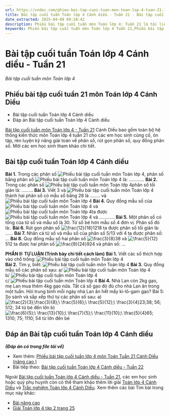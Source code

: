 ```yaml
---
url: https://vndoc.com/phieu-bai-tap-cuoi-tuan-mon-toan-lop-4-tuan-21-191200
title: Bài tập cuối tuần Toán lớp 4 Cánh diều - Tuần 21 - Bài tập cuối tuần môn Toán lớp 4 - VnDoc.com
date_extracted: 2025-04-09 09:28:42
description: Phiếu bài tập cuối tuần môn Toán lớp 4: Tuần 21 là tài liệu cho các em học sinh tham khảo rèn luyện kỹ năng giải Toán lớp 4 Chương 4 Phân số.
keywords: Phiếu bài tập cuối tuần môn Toán lớp 4 Tuần 21,Phiếu bài tập cuối tuần môn Toán lớp 4,Bài tập cuối tuần môn Toán lớp 4,giải Toán lớp 4,giải bài tập toán 4,toán lớp 4,bài tập toán lớp 4,bài tập toán lớp 4 chương 4
---
```


# Bài tập cuối tuần Toán lớp 4 Cánh diều - Tuần 21
 _Bài tập cuối tuần môn Toán lớp 4_
## Phiếu bài tập cuối tuần 21 môn Toán lớp 4 Cánh Diều
  * Bài tập cuối tuần Toán lớp 4 Cánh diều
  * Đáp án Bài tập cuối tuần Toán lớp 4 Cánh diều

[Bài tập cuối tuần môn Toán lớp 4 - Tuần 21](<https://vndoc.com/phieu-bai-tap-cuoi-tuan-mon-toan-lop-4-tuan-21-191200>) Cánh Diều bao gồm toàn bộ hệ thống kiến thức môn Toán lớp 4 tuần 21 cho các em học sinh củng cố, ôn tập, rèn luyện kỹ năng giải toán về phân số, rút gọn phân số, quy đồng phân số. Mời các em học sinh tham khảo chi tiết.
## **Bài tập cuối tuần Toán lớp 4 Cánh diều**
**Bài 1.**
Trong các phân số ![Phiếu bài tập cuối tuần môn Toán lớp 4](https://i.vdoc.vn/data/image/2019/12/31/phieu-bai-tap-cuoi-tuan-mon-toan-lop-4-tuan-21-a.jpg), phân số bằng phân số ![Phiếu bài tập cuối tuần môn Toán lớp 4](https://i.vdoc.vn/data/image/2019/12/31/phieu-bai-tap-cuoi-tuan-mon-toan-lop-4-tuan-21-b.jpg) là: …………
**Bài 2.**
Trong các phân số ![Phiếu bài tập cuối tuần môn Toán lớp 4](https://i.vdoc.vn/data/image/2019/12/31/phieu-bai-tap-cuoi-tuan-mon-toan-lop-4-tuan-21-c.jpg)phân số tối giản là: ………
**Bài 3.**
Viết 3 và ![Phiếu bài tập cuối tuần môn Toán lớp 4](https://i.vdoc.vn/data/image/2019/12/31/phieu-bai-tap-cuoi-tuan-mon-toan-lop-4-tuan-21-d.jpg)thành hai phân số có mẫu số bằng 28 là …….. và ![Phiếu bài tập cuối tuần môn Toán lớp 4](https://i.vdoc.vn/data/image/2019/12/31/phieu-bai-tap-cuoi-tuan-mon-toan-lop-4-tuan-21-e.jpg)
**Bài 4.**
Quy đồng mẫu số của![Phiếu bài tập cuối tuần môn Toán lớp 4](https://i.vdoc.vn/data/image/2019/12/31/phieu-bai-tap-cuoi-tuan-mon-toan-lop-4-tuan-21-f.jpg) và ![Phiếu bài tập cuối tuần môn Toán lớp 4](https://i.vdoc.vn/data/image/2019/12/31/phieu-bai-tap-cuoi-tuan-mon-toan-lop-4-tuan-21-g.jpg)ta được ![Phiếu bài tập cuối tuần môn Toán lớp 4](https://i.vdoc.vn/data/image/2019/12/31/phieu-bai-tap-cuoi-tuan-mon-toan-lop-4-tuan-21-f.jpg) và …………
**Bài 5.**
Một phân số có tổng của tử số và mẫu số là 30. Tử số bé hơn mẫu số 4 đơn vị. Phân số đó là:.
**Bài 6.**
Rút gọn phân số ![\\frac{12}{18}](https://i.vdoc.vn/data/image/blank.png)1218 ta được phân số tối giản là: …...
**Bài 7.**
Nhân cả tử số và mẫu số của phân số 5/13 với 4 ta được phân số: ...
**Bài 8.**
Quy đồng mẫu số hai phân số ![\\frac{3}{8}](https://i.vdoc.vn/data/image/blank.png)38 và ![\\frac{5}{12}](https://i.vdoc.vn/data/image/blank.png)512 ta được hai phân số ![\\frac{9}{24}](https://i.vdoc.vn/data/image/blank.png)924 và phân số: …
  
**PHẦN II: TỰ LUẬN \(Trình bày chi tiết cách làm\)**
**Bài 1.** Viết các số thích hợp vào chỗ trống:
![Phiếu bài tập cuối tuần môn Toán lớp 4](https://i.vdoc.vn/data/image/2019/12/31/phieu-bai-tap-cuoi-tuan-mon-toan-lop-4-tuan-21-m.jpg)  
**Bài 2.** Tìm y, biết:
![Phiếu bài tập cuối tuần môn Toán lớp 4](https://i.vdoc.vn/data/image/2019/12/31/phieu-bai-tap-cuoi-tuan-mon-toan-lop-4-tuan-21-n.jpg)
**Bài 3.** Quy đồng mẫu số các phân số sau:
a/ ![Phiếu bài tập cuối tuần môn Toán lớp 4](https://i.vdoc.vn/data/image/2019/12/31/phieu-bai-tap-cuoi-tuan-mon-toan-lop-4-tuan-21-p.jpg)  
b/ ![Phiếu bài tập cuối tuần môn Toán lớp 4](https://i.vdoc.vn/data/image/2019/12/31/phieu-bai-tap-cuoi-tuan-mon-toan-lop-4-tuan-21-q.jpg)  
c/ ![Phiếu bài tập cuối tuần môn Toán lớp 4](https://i.vdoc.vn/data/image/2019/12/31/phieu-bai-tap-cuoi-tuan-mon-toan-lop-4-tuan-21-1.jpg)
**Bài 4.** Nhà Lan còn 2kg gạo, mẹ Lan mua thêm 4kg gạo nữa. Tất cả số gạo đó đủ cho nhà Lan ăn trong một tuần. Hỏi trung bình mỗi ngày nhà Lan ăn hết mấy ki-lô-gam gạo?
Bài 5: So sánh và sắp xếp thứ tự các phân số sau:
a\) ![\\frac{2}{3};\\frac{3}{8};\\ \\frac{5}{6};\\ \\frac{5}{12};\\ \\frac{3}{4}](https://i.vdoc.vn/data/image/blank.png)23;38; 56; 512; 34 từ bé đến lớn
b\) ![\\frac{6}{5};\\ \\frac{13}{10};\\ \\frac{7}{5};\\ \\frac{11}{10};\\ \\frac{5}{4}](https://i.vdoc.vn/data/image/blank.png)65; 1310; 75; 1110; 54 từ lớn đến bé
## **Đáp án Bài tập cuối tuần Toán lớp 4 Cánh diều**
 _**\(Đáp án có trong file tải về\)**_
  * Xem thêm: [Phiếu bài tập cuối tuần lớp 4 môn Toán Tuần 21 Cánh Diều \(nâng cao \)](<https://vndoc.com/phieu-bai-tap-cuoi-tuan-lop-4-mon-toan-nang-cao-tuan-21-226619>)
  * Bài tiếp theo: [Bài tập cuối tuần Toán lớp 4 Cánh diều - Tuần 22](<https://vndoc.com/phieu-bai-tap-cuoi-tuan-mon-toan-lop-4-tuan-22-191671>)

Ngoài [Bài tập cuối tuần Toán lớp 4 Cánh diều - Tuần 21](<https://vndoc.com/phieu-bai-tap-cuoi-tuan-mon-toan-lop-4-tuan-21-191200>), các em học sinh hoặc quý phụ huynh còn có thể tham khảo thêm lời giải [Toán lớp 4 Cánh Diều](<https://vndoc.com/toan-lop-4-canh-dieu>) và [Trắc nghiệm Toán lớp 4 Cánh Diều](<https://vndoc.com/trac-nghiem-toan-lop-4-canh-dieu>).
Xem thêm các bài Tìm bài trong mục này khác:
  * [Bài nâng cao](</phieu-bai-tap-cuoi-tuan-lop-4-mon-toan-nang-cao-tuan-21-226619>)
  * [Giải Toán lớp 4 tập 2 trang 25](</giai-toan-lop-4-tap-2-trang-25-canh-dieu-326332>)

